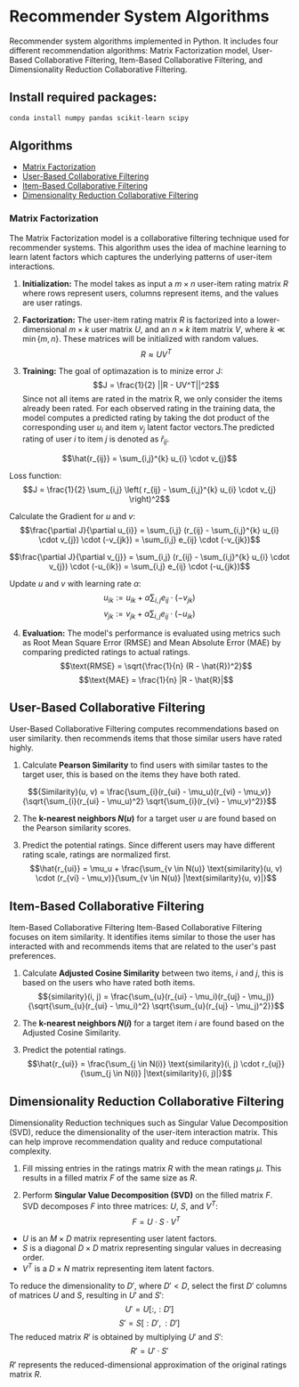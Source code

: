 # Recommender System Algorithms

Recommender system algorithms implemented in Python. It includes four different recommendation algorithms: Matrix Factorization model, User-Based Collaborative Filtering, Item-Based Collaborative Filtering, and Dimensionality Reduction Collaborative Filtering.

## Install required packages:

```bash
conda install numpy pandas scikit-learn scipy
```

## Algorithms

- [Matrix Factorization](#matrix-factorization)
- [User-Based Collaborative Filtering](#user-based-collaborative-filtering)
- [Item-Based Collaborative Filtering](#item-based-collaborative-filtering)
- [Dimensionality Reduction Collaborative Filtering](#dimensionality-reduction-collaborative-filtering)


### Matrix Factorization

The Matrix Factorization model is a collaborative filtering technique used for recommender systems. This algorithm uses the idea of machine learning to learn latent factors which captures the underlying patterns of user-item interactions.

1. **Initialization:** The model takes as input a $m \times n$ user-item rating matrix $R$ where rows represent users, columns represent items, and the values are user ratings.
2. **Factorization:** The user-item rating matrix $R$ is factorized into a lower-dimensional $m \times k$ user matrix $U$, and an $n \times k$ item matrix $V$, where $k \ll \min\{m, n\}$. These matrices will be initialized with random values.
$$R \approx UV^T$$

3. **Training:** The goal of optimazation is to minize error J:
$$J = \frac{1}{2} ||R - UV^T||^2$$
Since not all items are rated in the matrix R, we only consider the items already been rated. For each observed rating in the training data, the model computes a predicted rating by taking the dot product of the corresponding user $u_i$ and item $v_j$ latent factor vectors.The predicted rating of user $i$ to item $j$ is denoted as $\hat{r}_{ij}$.

$$\hat{r_{ij}} = \sum_{i,j}^{k} u_{i} \cdot v_{j}$$

Loss function:
$$J = \frac{1}{2} \sum_{i,j} \left( r_{ij} - \sum_{i,j}^{k} u_{i} \cdot v_{j} \right)^2$$

Calculate the Gradient for $u$ and $v$:
$$\frac{\partial J}{\partial u_{i}} = \sum_{i,j} (r_{ij} - \sum_{i,j}^{k} u_{i} \cdot v_{j}) \cdot (-v_{jk}) = \sum_{i,j} e_{ij} \cdot (-v_{jk})$$

$$\frac{\partial J}{\partial v_{j}} = \sum_{i,j} (r_{ij} - \sum_{i,j}^{k} u_{i} \cdot v_{j}) \cdot (-u_{ik}) = \sum_{i,j} e_{ij} \cdot (-u_{jk})$$

Update $u$ and $v$ with learning rate $\alpha$:
$$u_{ik} := u_{ik} + \alpha \sum_{i,j} e_{ij} \cdot (-v_{jk})$$
$$v_{jk} := v_{jk} + \alpha \sum_{i,j} e_{ij} \cdot (-u_{ik})$$

4. **Evaluation:**  The model's performance is evaluated using metrics such as Root Mean Square Error (RMSE) and Mean Absolute Error (MAE) by comparing predicted ratings to actual ratings.
$$\text{RMSE} = \sqrt{\frac{1}{n} (R - \hat{R})^2}$$
$$\text{MAE} = \frac{1}{n} |R - \hat{R}|$$

## User-Based Collaborative Filtering
User-Based Collaborative Filtering computes recommendations based on user similarity.  then recommends items that those similar users have rated highly.
1. Calculate **Pearson Similarity** to find users with similar tastes to the target user, this is based on the items they have both rated.

$${Similarity}(u, v) = \frac{\sum_{i}(r_{ui} - \mu_u)(r_{vi} - \mu_v)}{\sqrt{\sum_{i}(r_{ui} - \mu_u)^2} \sqrt{\sum_{i}(r_{vi} - \mu_v)^2}}$$

2. The **k-nearest neighbors $N(u)$** for a target user $u$ are found based on the Pearson similarity scores. 

3. Predict the potential ratings. Since different users may have different rating scale, ratings are normalized first.
$$\hat{r_{ui}} = \mu_u + \frac{\sum_{v \in N(u)} \text{similarity}(u, v) \cdot (r_{vi} - \mu_v)}{\sum_{v \in N(u)} |\text{similarity}(u, v)|}$$

## Item-Based Collaborative Filtering
Item-Based Collaborative Filtering
Item-Based Collaborative Filtering focuses on item similarity. It identifies items similar to those the user has interacted with and recommends items that are related to the user's past preferences.

1. Calculate **Adjusted Cosine Similarity** between two items, $i$ and $j$, this is based on the users who have rated both items.
$${similarity}(i, j) = \frac{\sum_{u}(r_{ui} - \mu_i)(r_{uj} - \mu_j)}{\sqrt{\sum_{u}(r_{ui} - \mu_i)^2} \sqrt{\sum_{u}(r_{uj} - \mu_j)^2}}$$

2. The **k-nearest neighbors $N(i)$** for a target item $i$ are found based on the Adjusted Cosine Similarity.

3. Predict the potential ratings.
$$\hat{r_{ui}} = \frac{\sum_{j \in N(i)} \text{similarity}(i, j) \cdot r_{uj}}{\sum_{j \in N(i)} |\text{similarity}(i, j)|}$$


## Dimensionality Reduction Collaborative Filtering
Dimensionality Reduction techniques such as Singular Value Decomposition (SVD), reduce the dimensionality of the user-item interaction matrix. This can help improve recommendation quality and reduce computational complexity.
1. Fill missing entries in the ratings matrix $R$ with the mean ratings $\mu$. This results in a filled matrix $F$ of the same size as $R$.

2. Perform **Singular Value Decomposition (SVD)** on the filled matrix $F$. SVD decomposes $F$ into three matrices: $U$, $S$, and $V^T$:
$$F = U \cdot S \cdot V^T$$

- $U$ is an $M \times D$ matrix representing user latent factors.
- $S$ is a diagonal $D \times D$ matrix representing singular values in decreasing order.
- $V^T$ is a $D \times N$ matrix representing item latent factors.

To reduce the dimensionality to $D'$, where $D' < D$, select the first $D'$ columns of matrices $U$ and $S$, resulting in $U'$ and $S'$:
$$U' = U[:, :D']$$
$$S' = S[:D', :D']$$
The reduced matrix $R'$ is obtained by multiplying $U'$ and $S'$:
$$R' = U' \cdot S'$$
$R'$ represents the reduced-dimensional approximation of the original ratings matrix $R$.
